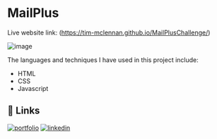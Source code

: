 # MailPlus

Live website link: (https://tim-mclennan.github.io/MailPlusChallenge/)

![image](https://user-images.githubusercontent.com/102727510/214451058-74957f08-6d66-4b27-983a-1eef470fe833.png)

The languages and techniques I have used in this project include:
- HTML
- CSS 
- Javascript

## 🔗 Links
[![portfolio](https://img.shields.io/badge/my_portfolio-000?style=for-the-badge&logo=ko-fi&logoColor=white)](https://github.com/Tim-Mclennan/My-Portfolio)
[![linkedin](https://img.shields.io/badge/linkedin-0A66C2?style=for-the-badge&logo=linkedin&logoColor=white)](https://www.linkedin.com/in/tim-mclennan-0563341aa/)
